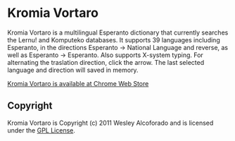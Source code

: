 # Kromia Vortaro

Kromia Vortaro is a multilingual Esperanto dictionary that currently searches the Lernu! and Komputeko databases. It supports 39 languages including Esperanto, in the directions Esperanto -> National Language and reverse, as well as Esperanto -> Esperanto. Also supports X-system typing.
For alternating the traslation direction, click the arrow. The last selected language and direction will saved in memory.

[Kromia Vortaro is available at Chrome Web Store](https://chrome.google.com/webstore/detail/bpnpfeemaaocoidcjblhccieoipahekl)

## Copyright

Kromia Vortaro is Copyright (c) 2011 Wesley Alcoforado and is licensed under the [GPL License](http://www.gnu.org/licenses/gpl.html). 
